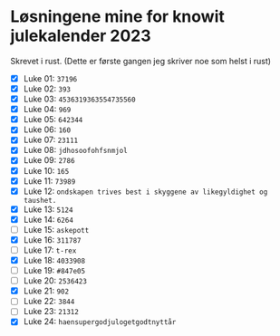 # Løsningene mine for knowit julekalender 2023

Skrevet i rust. (Dette er første gangen jeg skriver noe som helst i rust)

- [x] Luke 01: `37196`
- [x] Luke 02: `393`
- [x] Luke 03: `4536319363554735560`
- [x] Luke 04: `969`
- [x] Luke 05: `642344`
- [x] Luke 06: `160`
- [x] Luke 07: `23111`
- [x] Luke 08: `jdhosoofohfsnmjol`
- [x] Luke 09: `2786`
- [x] Luke 10: `165`
- [x] Luke 11: `73989`
- [x] Luke 12: `ondskapen trives best i skyggene av likegyldighet og taushet.`
- [x] Luke 13: `5124`
- [x] Luke 14: `6264`
- [ ] Luke 15: `askepott`
- [x] Luke 16: `311787`
- [ ] Luke 17: `t-rex`
- [x] Luke 18: `4033908`
- [ ] Luke 19: `#847e05`
- [ ] Luke 20: `2536423`
- [x] Luke 21: `902`
- [ ] Luke 22: `3844`
- [ ] Luke 23: `21312`
- [x] Luke 24: `haensupergodjulogetgodtnyttår`
